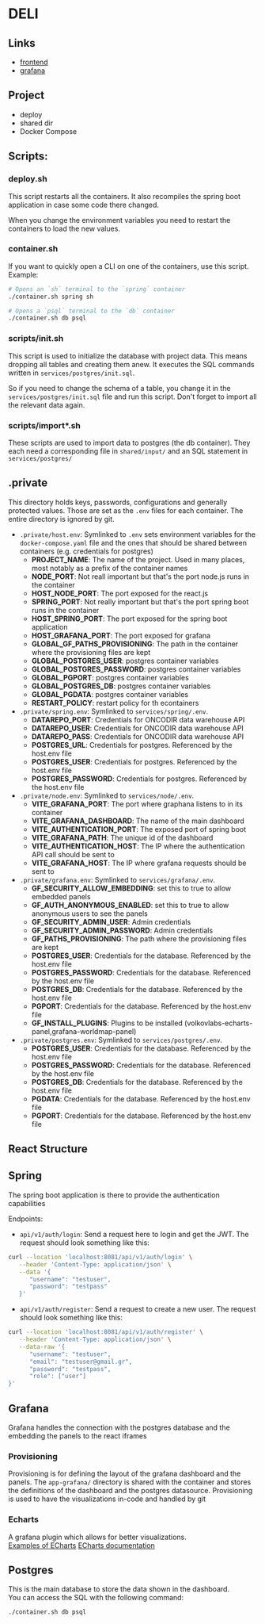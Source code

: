 # DELI

## Links

- [frontend](http://localhost:9080)  
- [grafana](http://localhost:3000)  


## Project
- deploy
- shared dir
- Docker Compose


## Scripts:

### deploy.sh

This script restarts all the containers. It also recompiles the spring boot application in case some code there changed.

When you change the environment variables you need to restart the containers to load the new values.

### container.sh

If you want to quickly open a CLI on one of the containers, use this script.
Example:
```bash
# Opens an `sh` terminal to the `spring` container
./container.sh spring sh

# Opens a `psql` terminal to the `db` container
./container.sh db psql
```

### scripts/init.sh

This script is used to initialize the database with project data. This means dropping all tables and creating them anew. It executes the SQL commands written in `services/postgres/init.sql`.

So if you need to change the schema of a table, you change it in the `services/postgres/init.sql` file and run this script. Don't forget to import all the relevant data again.

### scripts/import*.sh

These scripts are used to import data to postgres (the db container). 
They each need a corresponding file in `shared/input/` and an SQL statement in `services/postgres/` 

## .private

This directory holds keys, passwords, configurations and generally protected values. Those are set as the `.env` files for each container. The entire directory is ignored by git.
- `.private/host.env`: Symlinked to `.env` sets environment variables for the `docker-compose.yaml` file and the ones that should be shared between containers (e.g. credentials for postgres)
   - **PROJECT_NAME**: The name of the project. Used in many places, most notably as a prefix of the container names
   - **NODE_PORT**: Not reall important but that's the port node.js runs in the container
   - **HOST_NODE_PORT**: The port exposed for the react.js
   - **SPRING_PORT**: Not really important but that's the port spring boot runs in the container
   - **HOST_SPRING_PORT**: The port exposed for the spring boot application
   - **HOST_GRAFANA_PORT**: The port exposed for grafana
   - **GLOBAL_GF_PATHS_PROVISIONING**: The path in the container where the provisioning files are kept
   - **GLOBAL_POSTGRES_USER**: postgres container variables
   - **GLOBAL_POSTGRES_PASSWORD**: postgres container variables
   - **GLOBAL_PGPORT**: postgres container variables
   - **GLOBAL_POSTGRES_DB**: postgres container variables
   - **GLOBAL_PGDATA**: postgres container variables
   - **RESTART_POLICY**: restart policy for th econtainers
- `.private/spring.env`: Symlinked to `services/spring/.env`. 
   - **DATAREPO_PORT**: Credentials for ONCODIR data warehouse API
   - **DATAREPO_USER**: Credentials for ONCODIR data warehouse API
   - **DATAREPO_PASS**: Credentials for ONCODIR data warehouse API
   - **POSTGRES_URL**: Credentials for postgres. Referenced by the host.env file
   - **POSTGRES_USER**: Credentials for postgres. Referenced by the host.env file
   - **POSTGRES_PASSWORD**: Credentials for postgres. Referenced by the host.env file
- `.private/node.env`: Symlinked to `services/node/.env`. 
   - **VITE_GRAFANA_PORT**: The port where graphana listens to in its container
   - **VITE_GRAFANA_DASHBOARD**: The name of the main dashboard
   - **VITE_AUTHENTICATION_PORT**: The exposed port of spring boot
   - **VITE_GRAFANA_PATH**: The unique id of the dashboard
   - **VITE_AUTHENTICATION_HOST**: The IP where the authentication API call should be sent to
   - **VITE_GRAFANA_HOST**: The IP where grafana requests should be sent to
- `.private/grafana.env`: Symlinked to `services/grafana/.env`. 
   - **GF_SECURITY_ALLOW_EMBEDDING**: set this to true to allow embedded panels
   - **GF_AUTH_ANONYMOUS_ENABLED**: set this to true to allow anonymous users to see the panels
   - **GF_SECURITY_ADMIN_USER**: Admin credentials
   - **GF_SECURITY_ADMIN_PASSWORD**: Admin credentials
   - **GF_PATHS_PROVISIONING**: The path where the provisioning files are kept
   - **POSTGRES_USER**: Credentials for the database. Referenced by the host.env file
   - **POSTGRES_PASSWORD**: Credentials for the database. Referenced by the host.env file
   - **POSTGRES_DB**: Credentials for the database. Referenced by the host.env file
   - **PGPORT**: Credentials for the database. Referenced by the host.env file
   - **GF_INSTALL_PLUGINS**: Plugins to be installed (volkovlabs-echarts-panel,grafana-worldmap-panel)
- `.private/postgres.env`: Symlinked to `services/postgres/.env`. 
   - **POSTGRES_USER**: Credentials for the database. Referenced by the host.env file
   - **POSTGRES_PASSWORD**: Credentials for the database. Referenced by the host.env file
   - **POSTGRES_DB**: Credentials for the database. Referenced by the host.env file
   - **PGDATA**: Credentials for the database. Referenced by the host.env file
   - **PGPORT**: Credentials for the database. Referenced by the host.env file


## React Structure

## Spring

The spring boot application is there to provide the authentication capabilities

Endpoints:
- `api/v1/auth/login`: Send a request here to login and get the JWT. The request should look something like this:
```bash
curl --location 'localhost:8081/api/v1/auth/login' \
   --header 'Content-Type: application/json' \
   --data '{
      "username": "testuser",
      "password": "testpass"
   }'
```
- `api/v1/auth/register`: Send a request to create a new user. 
The request should look something like this:
```bash
curl --location 'localhost:8081/api/v1/auth/register' \
   --header 'Content-Type: application/json' \
   --data-raw '{
      "username": "testuser",
      "email": "testuser@gmail.gr",
      "password": "testpass",
      "role": ["user"]
}'
```
## Grafana 

Grafana handles the connection with the postgres database and the embedding the panels to the react iframes

### Provisioning

Provisioning is for defining the layout of the grafana dashboard and the panels. The `app-grafana/` directory is shared with the container and stores the definitions of the dashboard and the postgres datasource. Provisioning is used to have the visualizations in-code and handled by git

### Echarts

A grafana plugin which allows for better visualizations.  
[Examples of ECharts](https://echarts.apache.org/examples/en/index.html)
[ECharts documentation](https://echarts.apache.org/en/option.html#radar.indicator)

## Postgres

This is the main database to store the data shown in the dashboard.  
You can access the SQL with the following command:
```bash
./container.sh db psql
```

